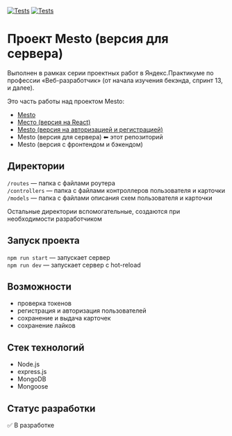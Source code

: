 [![Tests](../../actions/workflows/tests-13-sprint.yml/badge.svg)](../../actions/workflows/tests-13-sprint.yml) [![Tests](../../actions/workflows/tests-14-sprint.yml/badge.svg)](../../actions/workflows/tests-14-sprint.yml)
# Проект Mesto (версия для сервера)
Выполнен в рамках серии проектных работ в Яндекс.Практикуме по профессии «Веб-разработчик» (от начала изучения бекэнда, спринт 13, и далее).

Это часть работы над проектом Mesto:

* [Mesto](https://lugvictoria.github.io/mesto)
* [Место (версия на React)](https://lugvictoria.github.io/mesto-react)
* [Mesto (версия на авторизацией и регистрацией)](https://lugvictoria.github.io/react-mesto-auth)
* Mesto (версия для сервера)    ⬅ этот репозиторий
* Mesto (версия с фронтендом и бэкендом) 

## Директории

`/routes` — папка с файлами роутера  
`/controllers` — папка с файлами контроллеров пользователя и карточки   
`/models` — папка с файлами описания схем пользователя и карточки  
  
Остальные директории вспомогательные, создаются при необходимости разработчиком

## Запуск проекта

`npm run start` — запускает сервер   
`npm run dev` — запускает сервер с hot-reload


## Возможности
* проверка токенов
* регистрация и авторизация пользователей
* сохранение и выдача карточек
* сохранение лайков

## Стек технологий
* Node.js
* express.js
* MongoDB
* Mongoose

## Статус разработки
✅ В разработке
